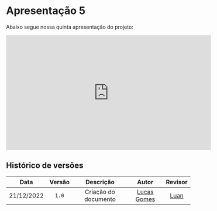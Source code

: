 # Apresentação 5

Abaixo segue nossa quinta apresentação do projeto:

<iframe width="560" height="315" src="https://www.youtube.com/embed/ukeDJmFC4jw" title="YouTube video player" frameborder="0" allow="accelerometer; autoplay; clipboard-write; encrypted-media; gyroscope; picture-in-picture" allowfullscreen></iframe>

## Histórico de versões

|    Data    | Versão |      Descrição       |                     Autor                      |              Revisor              |
| :--------: | :----: | :------------------: | :--------------------------------------------: | :-------------------------------: |
| 21/12/2022 | `1.0`  | Criação do documento | [Lucas Gomes](https://github.com/lucasgcaldas) | [Luan](https://github.com/Luanmq) |

